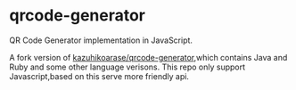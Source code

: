 # qrcode-generator
QR Code Generator implementation in JavaScript.

A fork version of [kazuhikoarase/qrcode-generator](https://github.com/kazuhikoarase/qrcode-generator),which contains Java and Ruby and some other language verisons.
This repo only support Javascript,based on this serve more friendly api.
